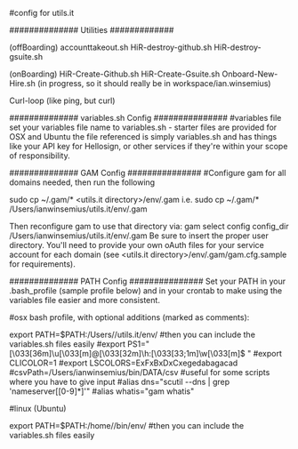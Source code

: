 #config for utils.it

##############  Utilities   #############

(offBoarding)
accounttakeout.sh 
HiR-destroy-github.sh
HiR-destroy-gsuite.sh

(onBoarding)
HiR-Create-Github.sh
HiR-Create-Gsuite.sh
Onboard-New-Hire.sh (in progress, so it should really be in workspace/ian.winsemius)

Curl-loop (like ping, but curl)




##############  variables.sh Config  ###############
#variables file
set your variables file name to variables.sh - starter files are provided for OSX and Ubuntu
the file referenced is simply variables.sh and has things like your API key for Hellosign, or other services if they're within your scope of responsibility.


##############  GAM Config  ###############
#Configure gam for all domains needed, then run the following 

sudo cp ~/.gam/* <utils.it directory>/env/.gam 
i.e. sudo cp ~/.gam/* /Users/ianwinsemius/utils.it/env/.gam

Then reconfigure gam to use that directory via:
gam select <domain> config config_dir /Users/ianwinsemius/utils.it/env/.gam 
Be sure to insert the proper user directory.
You'll need to provide your own oAuth files for your service account for each domain (see <utils.it directory>/env/.gam/gam.cfg.sample for requirements). 


##############  PATH Config  ###############
Set your PATH in your .bash_profile (sample profile below) and in your crontab to make using the variables file easier and more consistent.

#osx bash profile, with optional additions (marked as comments):

export PATH=$PATH:/Users/<username>/utils.it/env/ #then you can include the variables.sh files easily
#export PS1="\[\033[36m\]\u\[\033[m\]@\[\033[32m\]\h:\[\033[33;1m\]\w\[\033[m\]\$ "
#export CLICOLOR=1
#export LSCOLORS=ExFxBxDxCxegedabagacad
#csvPath=/Users/ianwinsemius/bin/DATA/csv #useful for some scripts where you have to give input
#alias dns="scutil --dns | grep 'nameserver\[[0-9]*\]'"
#alias whatis="gam whatis"


#linux (Ubuntu)

export PATH=$PATH:/home/<username>/bin/env/ #then you can include the variables.sh files easily